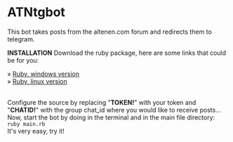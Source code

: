 # ATNtgbot
This bot takes posts from the altenen.com forum and redirects them to telegram.

<b>INSTALLATION</b>
Download the ruby package, here are some links that could be for you:

» <a href="https://rubyinstaller.org/">Ruby, windows version</a><br />
» <a href="https://www.ruby-lang.org/it/downloads/">Ruby, linux version</a><br />
<br />

Configure the source by replacing "<b>TOKEN!</b>" with your token and "<b>CHATID!</b>" with the group chat_id where you would like to receive posts... Now, start the bot by doing in the terminal and in the main file directory:<br />
<code>ruby main.rb</code>
<br />
It's very easy, try it!
